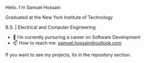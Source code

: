 Hello. I'm Samuel Hossain

Graduated at the New York Institute of Technology

B.S. | Electrical and Computer Engineering


- 🔭 I’m currently pursuring a career on Software Development
- 📫 How to reach me: samuel.hossain@outlook.com

If you want to see my projects, Its in the repository section.


